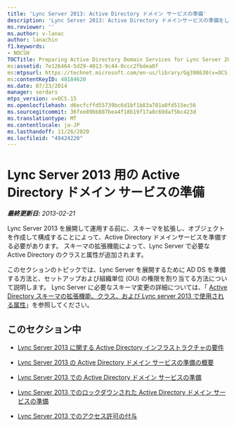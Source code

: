 ```yaml
---
title: 'Lync Server 2013: Active Directory ドメイン サービスの準備'
description: 'Lync Server 2013: Active Directory ドメインサービスの準備をしています。'
ms.reviewer: ''
ms.author: v-lanac
author: lanachin
f1.keywords:
- NOCSH
TOCTitle: Preparing Active Directory Domain Services for Lync Server 2013
ms:assetid: 7e126464-5d29-4013-9c44-0ccc2fbdea0f
ms:mtpsurl: https://technet.microsoft.com/en-us/library/Gg398630(v=OCS.15)
ms:contentKeyID: 48184620
ms.date: 07/23/2014
manager: serdars
mtps_version: v=OCS.15
ms.openlocfilehash: d6ecfcffd55739bc6d1bf1b83a701a0fd515ec56
ms.sourcegitcommit: 36fee89bb887bea4f18b19f17a8c69daf5bc423d
ms.translationtype: MT
ms.contentlocale: ja-JP
ms.lasthandoff: 11/26/2020
ms.locfileid: "49424220"
---
```

# <a name="preparing-active-directory-domain-services-for-lync-server-2013"></a>Lync Server 2013 用の Active Directory ドメイン サービスの準備

<div data-xmlns="http://www.w3.org/1999/xhtml">

<div class="topic" data-xmlns="http://www.w3.org/1999/xhtml" data-msxsl="urn:schemas-microsoft-com:xslt" data-cs="https://msdn.microsoft.com/">

<div data-asp="https://msdn2.microsoft.com/asp">



</div>

<div id="mainSection">

<div id="mainBody">

<span> </span>

_**最終更新日:** 2013-02-21_

Lync Server 2013 を展開して運用する前に、スキーマを拡張し、オブジェクトを作成して構成することによって、Active Directory ドメインサービスを準備する必要があります。 スキーマの拡張機能によって、Lync Server で必要な Active Directory のクラスと属性が追加されます。

このセクションのトピックでは、Lync Server を展開するために AD DS を準備する方法と、セットアップおよび組織単位 (OU) の権限を割り当てる方法について説明します。 Lync Server に必要なスキーマ変更の詳細については、「 [Active Directory スキーマの拡張機能、クラス、および Lync server 2013 で使用される属性](lync-server-2013-active-directory-schema-extensions-classes-and-attributes-used-by-lync-server.md)」を参照してください。

<div>

## <a name="in-this-section"></a>このセクション中

  - [Lync Server 2013 に関する Active Directory インフラストラクチャの要件](lync-server-2013-active-directory-infrastructure-requirements.md)

  - [Lync Server 2013 の Active Directory ドメイン サービスの準備の概要](lync-server-2013-overview-of-active-directory-domain-services-preparation.md)

  - [Lync Server 2013 での Active Directory ドメイン サービスの準備](lync-server-2013-preparing-active-directory-domain-services.md)

  - [Lync Server 2013 でのロックダウンされた Active Directory ドメイン サービスの準備](lync-server-2013-preparing-a-locked-down-active-directory-domain-services.md)

  - [Lync Server 2013 でのアクセス許可の付与](lync-server-2013-granting-permissions.md)

</div>

</div>

<span> </span>

</div>

</div>

</div>

